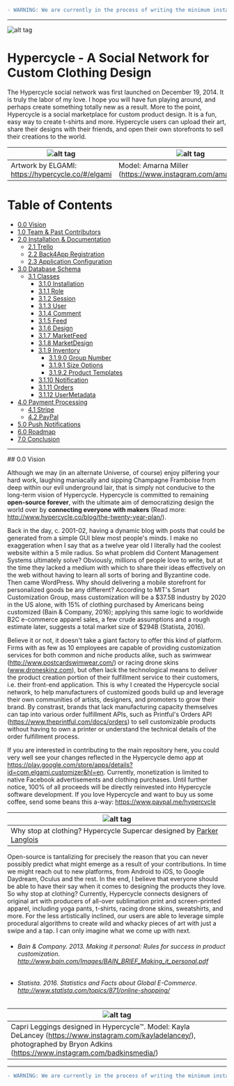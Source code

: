 ```diff
- WARNING: We are currently in the process of writing the minimum installation specifications for Hypercycle, and will publish the actual source code after we have completed the documentation below. We don't expect this to take too much longer. If you have any questions, comments, or issues, please feel free to ask away. If you would like to contribute, get in touch!
```

<hr>

![alt tag](https://gallery.mailchimp.com/d793ae062926c63262e96e99c/images/4367f220-3a28-4ad4-9e9b-f7055f4ed9cd.png)

# Hypercycle - A Social Network for Custom Clothing Design
The Hypercycle social network was first launched on December 19, 2014. It is truly the labor of my love. I hope you will have fun playing around, and perhaps create something totally new as a result. More to the point, Hypercycle is a social marketplace for custom product design. It is a fun, easy way to create t-shirts and more. Hypercycle users can upload their art, share their designs with their friends, and open their own storefronts to sell their creations to the world.

| ![alt tag](https://www.hypercycle.co/images/elgami-pattern.png) | ![alt tag](https://www.hypercycle.co/images/amarna-leggings.png) |
|-----------------------------------------------------------------------------|-----------------------------------------------------------------------------|
| Artwork by ELGAMI: https://hypercycle.co/#/elgami | Model: Amarna Miller (https://www.instagram.com/amarnamiller/) |

# Table of Contents  
* [0.0 Vision](#vision)
* [1.0 Team & Past Contributors](#team)
* [2.0 Installation & Documentation](#installation)
  * [2.1 Trello](#trello)
  * [2.2 Back4App Registration](#back4app)
  * [2.3 Application Configuration](#config)
* [3.0 Database Schema](#schema)
  * [3.1 Classes](#classes)
    * [3.1.0 Installation](#installation)
    * [3.1.1 Role](#role)
    * [3.1.2 Session](#session)
    * [3.1.3 User](#user)
    * [3.1.4 Comment](#comment)
    * [3.1.5 Feed](#feed)
    * [3.1.6 Design](#design)
    * [3.1.7 MarketFeed](#marketfeed)
    * [3.1.8 MarketDesign](#marketdesign)
    * [3.1.9 Inventory](#inventory)
      * [3.1.9.0 Group Number](#groupnumbers)
      * [3.1.9.1 Size Options](#sizeoptions)
      * [3.1.9.2 Product Templates](#producttemplates)
    * [3.1.10 Notification](#notification)
    * [3.1.11 Orders](#orders)
    * [3.1.12 UserMetadata](#usermetadata)
* [4.0 Payment Processing](#payment)
  * [4.1 Stripe](#stripe)
  * [4.2 PayPal](#paypal)
* [5.0 Push Notifications](#push)
* [6.0 Roadmap](#needs)
* [7.0 Conclusion](#conclusion)

<hr>

<a name="vision"/>
## 0.0 Vision

Although we may (in an alternate Universe, of course) enjoy pilfering your hard work, laughing maniacally and sipping Champagne Framboise from deep within our evil underground lair, that is simply not conducive to the long-term vision of Hypercycle. Hypercycle is committed to remaining **open-source forever**, with the ultimate aim of democratizing design the world over by **connecting everyone with makers** (Read more: http://www.hypercycle.co/blog/the-twenty-year-plan/).

Back in the day, c. 2001-02, having a dynamic blog with posts that could be generated from a simple GUI blew most people's minds. I make no exaggeration when I say that as a twelve year old I literally had the coolest website within a 5 mile radius. So what problem did Content Management Systems ultimately solve? Obviously, millions of people love to write, but at the time they lacked a medium with which to share their ideas effectively on the web without having to learn all sorts of boring and Byzantine code. Then came WordPress. Why should delivering a mobile storefront for personalized goods be any different? According to MIT's Smart Customization Group, mass customization will be a $37.5B industry by 2020 in the US alone, with 15% of clothing purchased by Americans being customized (Bain & Company, 2016); applying this same logic to worldwide B2C e-commerce apparel sales, a few crude assumptions and a rough estimate later, suggests a total market size of $294B (Statista, 2016).

Believe it or not, it doesn't take a giant factory to offer this kind of platform. Firms with as few as 10 employees are capable of providing customization services for both common and niche products alike, such as swimwear (http://www.postcardswimwear.com/) or racing drone skins (www.droneskinz.com), but often lack the technological means to deliver the product creation portion of their fulfillment service to their customers, i.e. their front-end application. This is why I created the Hypercycle social network, to help manufacturers of customized goods build up and leverage their own communities of artists, designers, and promoters to grow their brand. By constrast, brands that lack manufacturing capacity themselves can tap into various order fulfillment APIs, such as Printful's Orders API (https://www.theprintful.com/docs/orders) to sell customizable products without having to own a printer or understand the technical details of the order fulfillment process.

If you are interested in contributing to the main repository here, you could very well see your changes reflected in the Hypercycle demo app at https://play.google.com/store/apps/details?id=com.elgami.customizer&hl=en. Currently, monetization is limited to native Facebook advertisements and clothing purchases. Until further notice, 100% of all proceeds will be directly reinvested into Hypercycle software development. If you love Hypercycle and want to buy us some coffee, send some beans this a-way: https://www.paypal.me/hypercycle

| ![alt tag](http://www.hypercycle.co/images/hypercycle-car.jpg) |
|-----------------------------------------------------------------------------|
| Why stop at clothing? Hypercycle Supercar designed by <a href="https://ca.linkedin.com/in/parker-langlois-02592bb5">Parker Langlois</a> |

Open-source is tantalizing for precisely the reason that you can never possibly predict what might emerge as a result of your contributions. In time we might reach out to new platforms, from Android to iOS, to Google Daydream, Oculus and the rest. In the end, I believe that everyone should be able to have their say when it comes to designing the products they love. So why stop at clothing? Currently, Hypercycle connects designers of original art with producers of all-over sublimation print and screen-printed apparel, including yoga pants, t-shirts, racing drone skins, sweatshirts, and more. For the less artistically inclined, our users are able to leverage simple procedural algorithms to create wild and whacky pieces of art with just a swipe and a tap. I can only imagine what we come up with next.

* ###### Bain & Company. 2013. Making it personal: Rules for success in product customization. http://www.bain.com/Images/BAIN_BRIEF_Making_it_personal.pdf

* ###### Statista. 2016. Statistics and Facts about Global E-Commerce. http://www.statista.com/topics/871/online-shopping/

| ![alt tag](http://www.hypercycle.co/blog/wp-content/uploads/2015/10/blog-image-7.png) |
|-----------------------------------------------------------------------------|
| Capri Leggings designed in Hypercycle™. Model: Kayla DeLancey (https://www.instagram.com/kayladelancey/), photographed by Bryon Adkins (https://www.instagram.com/badkinsmedia/) |

<hr>

```diff
- WARNING: We are currently in the process of writing the minimum installation specifications for Hypercycle, and will publish the actual source code after we have completed the documentation below. We don't expect this to take too much longer. If you have any questions, comments, or issues, please feel free to ask away. If you would like to contribute, get in touch!
```
